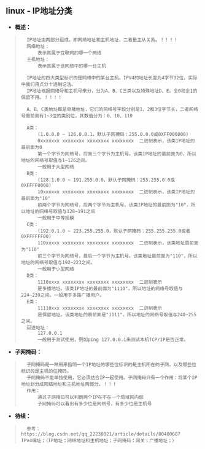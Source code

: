 ## linux - IP地址分类
- **概述：**
>       IP地址由两部分组成，即网络地址和主机地址，二者是主从关系。！！！！
>       网络地址：
>           表示其属于互联网的哪一个网络
>       主机地址：
>           表示其属于该网络中的哪一台主机
>
>       IP地址的四大类型标识的是网络中的某台主机。IPV4的地址长度为4字节32位，实际中我们用点分十进制记法。
>       IP地址根据网络号和主机号来分，分为A、B、C三类以及特殊地址D、E。全0和全1的保留不用。！！！！
>
>       A、B、C类地址都是单播地址，它们的网络号字段分别是1、2和3位字节长，二者网络号最前面有1~3位的类别位，其数值分为：0、10、110
>
>       A类：
>           (1.0.0.0 ~ 126.0.0.1，默认子网掩码：255.0.0.0或0XFF000000)
>           0xxxxxxx xxxxxxxx xxxxxxxx xxxxxxxx  二进制表示，该类IP地址的最前面为0
>           第一个字节为网络号，后面三个字节为主机号。该类IP地址的最前面为0，所以地址的网络号取值与1~126之间。
>           一般用于大型网络
>       B类：
>           (128.1.0.0 ~ 191.255.0.0，默认子网掩码：255.255.0.0或0XFFFF0000)
>           10xxxxxx xxxxxxxx xxxxxxxx xxxxxxxx  二进制表示，该类IP地址的最前面为"10"
>           前两个字节为网络号，后两个字节为主机号。该类IP地址的最前面为"10"，所以地址的网络号取值与128~191之间
>           一般用于中等规模
>       C类：
>           (192.0.1.0 ~ 223.255.255.0，默认子网掩码：255.255.255.0或者0XFFFFFF00)
>           110xxxxx xxxxxxxx xxxxxxxx xxxxxxxx  二进制表示，该类地址最前面为"110"
>           前三个字节为网络号，最后一个字节为主机号。该类地址最前面为"110"，所以地址的网络号取值与192~223之间。
>           一般用于小型网络
>       D类：
>           1110xxxx xxxxxxxx xxxxxxxx xxxxxxxx  二进制表示
>           是多播地址。该类IP地址的最前面为"1110"，所以地址的网络号取值与224~239之间。一般用于多路广播用户。
>       E类：
>           11110xxx xxxxxxxx xxxxxxxx xxxxxxxx  二进制表示
>           是保留地址。该类地址的最前面是"1111"，所以地址的网络号取值与240~255之间。
>       回送地址：
>           127.0.0.1
>           一般用于测试使用，例如ping 127.0.0.1来测试本机TCP/IP是否正常。
>
>
>

- **子网掩码：**
>       子网掩码是一种用来指明一个IP地址的哪些位标识的是主机所在的子网，以及哪些位标识的是主机的位掩码。
>       子网掩码不能单独使用，它必须结合IP一起使用。子网掩码只有一个作用：将某个IP地址划分成网络地址和主机地址两部分。！！！
>       作用：
>           通过子网掩码可以判断两个IP在不在一个局域网内部
>           子网掩码可以看出有多少位是网络号，有多少位是主机号
>
>
>
>
>
>
>
>
>
>
>

- **待续：**
>       参考：https://blog.csdn.net/qq_22238021/article/details/80480687   IPv4编址；（IP地址；网络地址和主机地址；子网掩码；网关；广播地址；）
>
>
>
>
>
>
>
>
>
